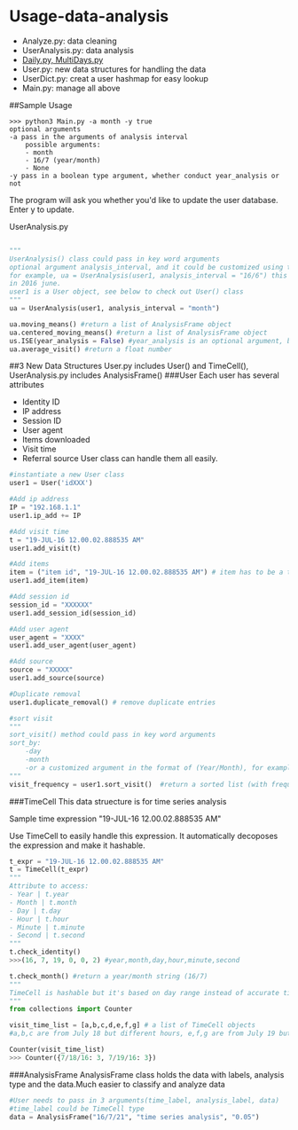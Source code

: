 # Usage-data-analysis
- Analyze.py: data cleaning
- UserAnalysis.py: data analysis
- [Daily.py, MultiDays.py](https://github.com/WillCGitHub/OECD-Daily-analysis) 
- User.py: new data structures for handling the data
- UserDict.py: creat a user hashmap for easy lookup 
- Main.py: manage all above

##Sample Usage
```terminal
>>> python3 Main.py -a month -y true
optional arguments
-a pass in the arguments of analysis interval
    possible arguments:
    - month
    - 16/7 (year/month)
    - None 
-y pass in a boolean type argument, whether conduct year_analysis or not
```
The program will ask you whether you'd like to update the user database. Enter y to update. 

UserAnalysis.py
```python

"""
UserAnalysis() class could pass in key word arguments 
optional argument analysis_interval, and it could be customized using the format(Year/month)
for example, ua = UserAnalysis(user1, analysis_interval = "16/6") this will proceed a month analysis on the data 
in 2016 june.
user1 is a User object, see below to check out User() class
"""
ua = UserAnalysis(user1, analysis_interval = "month")  

ua.moving_means() #return a list of AnalysisFrame object
ua.centered_moving_means() #return a list of AnalysisFrame object
us.ISE(year_analysis = False) #year_analysis is an optional argument, boolean type
ua.average_visit() #return a float number 

```
##3 New Data Structures
User.py includes User() and TimeCell(), UserAnalysis.py includes AnalysisFrame()
###User
Each user has several attributes
- Identity ID
- IP address
- Session ID
- User agent
- Items downloaded
- Visit time
- Referral source
User class can handle them all easily. 
```python
#instantiate a new User class
user1 = User('idXXX') 

#Add ip address 
IP = "192.168.1.1"
user1.ip_add += IP

#Add visit time
t = "19-JUL-16 12.00.02.888535 AM" 
user1.add_visit(t)

#Add items
item = ("item id", "19-JUL-16 12.00.02.888535 AM") # item has to be a tuple that keeps id and download time
user1.add_item(item)

#Add session id
session_id = "XXXXXX"
user1.add_session_id(session_id)

#Add user agent
user_agent = "XXXX"
user1.add_user_agent(user_agent)

#Add source
source = "XXXXX"
user1.add_source(source)

#Duplicate removal
user1.duplicate_removal() # remove duplicate entries

#sort visit
"""
sort_visit() method could pass in key word arguments
sort_by:
    -day
    -month
    -or a customized argument in the format of (Year/Month), for example 16/6 2016 June
"""
visit_frequency = user1.sort_visit()  #return a sorted list (with frequency)
```
###TimeCell
This data struecture is for time series analysis

Sample time expression "19-JUL-16 12.00.02.888535 AM" 

Use TimeCell to easily handle this expression. It automatically decoposes the expression and make it hashable. 

```python
t_expr = "19-JUL-16 12.00.02.888535 AM"
t = TimeCell(t_expr)
"""
Attribute to access:
- Year | t.year
- Month | t.month
- Day | t.day
- Hour | t.hour
- Minute | t.minute
- Second | t.second
"""
t.check_identity()
>>>(16, 7, 19, 0, 0, 2) #year,month,day,hour,minute,second

t.check_month() #return a year/month string (16/7)
"""
TimeCell is hashable but it's based on day range instead of accurate time point.
"""
from collections import Counter

visit_time_list = [a,b,c,d,e,f,g] # a list of TimeCell objects 
#a,b,c are from July 18 but different hours, e,f,g are from July 19 but different hours

Counter(visit_time_list)
>>> Counter({7/18/16: 3, 7/19/16: 3})
```
###AnalysisFrame
AnalysisFrame class holds the data with labels, analysis type and the data.Much easier to classify and analyze data

```python
#User needs to pass in 3 arguments(time_label, analysis_label, data)
#time_label could be TimeCell type
data = AnalysisFrame("16/7/21", "time series analysis", "0.05")
```
